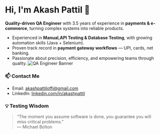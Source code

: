 # Hi, I'm Akash Pattil 👋

**Quality-driven QA Engineer** with 3.5 years of experience in **payments & e-commerce**, turning complex systems into reliable products.

- Experienced in **Manual,API Testing & Database Testing**, with growing automation skills (Java + Selenium).
- Proven track record in **payment gateway workflows** — UPI, cards, net banking.
- Passionate about precision, efficiency, and empowering teams through quality.
![QA Engineer Banner](https://your-image-link.com/banner.gif)

### 📫 Contact Me
- Email: akashpattiloffi@gmail.com
- LinkedIn: [linkedin.com/in/akashpattil](https://www.linkedin.com/in/akashpattil)

### 💡 Testing Wisdom
> “The moment you assume software is done, you guarantee you will miss critical problems.”  
> — Michael Bolton
